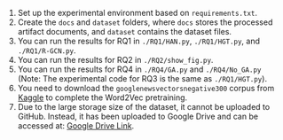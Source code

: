 1. Set up the experimental environment based on `requirements.txt`.  
2. Create the `docs` and `dataset` folders, where `docs` stores the processed artifact documents, and `dataset` contains the dataset files.  
3. You can run the results for RQ1 in `./RQ1/HAN.py`, `./RQ1/HGT.py`, and `./RQ1/R-GCN.py`.  
4. You can run the results for RQ2 in `./RQ2/show_fig.py`.  
5. You can run the results for RQ4 in `./RQ4/GA.py` and `./RQ4/No_GA.py` (Note: The experimental code for RQ3 is the same as `./RQ1/HGT.py`).  
6. You need to download the `googlenewsvectorsnegative300` corpus from [Kaggle](https://www.kaggle.com/datasets/leadbest/googlenewsvectorsnegative300) to complete the Word2Vec pretraining.  
7. Due to the large storage size of the dataset, it cannot be uploaded to GitHub. Instead, it has been uploaded to Google Drive and can be accessed at: [Google Drive Link](https://drive.google.com/drive/u/0/folders/1G1iWKlwoL7SylSabUDG7oPoE_AbPiUi4).
